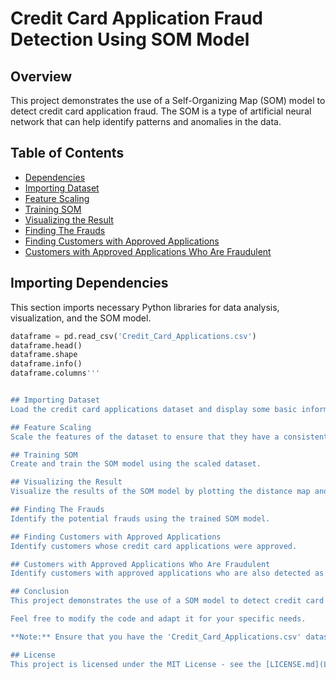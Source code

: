 # Credit Card Application Fraud Detection Using SOM Model

## Overview
This project demonstrates the use of a Self-Organizing Map (SOM) model to detect credit card application fraud. The SOM is a type of artificial neural network that can help identify patterns and anomalies in the data.

## Table of Contents
- [Dependencies](#importing-dependencies)
- [Importing Dataset](#importing-dataset)
- [Feature Scaling](#feature-scaling)
- [Training SOM](#training-som)
- [Visualizing the Result](#visualizing-the-result)
- [Finding The Frauds](#finding-the-frauds)
- [Finding Customers with Approved Applications](#finding-customers-with-approved-applications)
- [Customers with Approved Applications Who Are Fraudulent](#customers-with-approved-applications-who-are-fraudulent)

## Importing Dependencies
This section imports necessary Python libraries for data analysis, visualization, and the SOM model.
```python
dataframe = pd.read_csv('Credit_Card_Applications.csv')
dataframe.head()
dataframe.shape
dataframe.info()
dataframe.columns'''


## Importing Dataset
Load the credit card applications dataset and display some basic information about it.

## Feature Scaling
Scale the features of the dataset to ensure that they have a consistent range.

## Training SOM
Create and train the SOM model using the scaled dataset.

## Visualizing the Result
Visualize the results of the SOM model by plotting the distance map and marking the detected frauds.

## Finding The Frauds
Identify the potential frauds using the trained SOM model.

## Finding Customers with Approved Applications
Identify customers whose credit card applications were approved.

## Customers with Approved Applications Who Are Fraudulent
Identify customers with approved applications who are also detected as potential fraudsters.

## Conclusion
This project demonstrates the use of a SOM model to detect credit card application fraud and identify customers with approved applications who are potential fraudsters.

Feel free to modify the code and adapt it for your specific needs.

**Note:** Ensure that you have the 'Credit_Card_Applications.csv' dataset in the same directory as your code.

## License
This project is licensed under the MIT License - see the [LICENSE.md](LICENSE.md) file for details.

